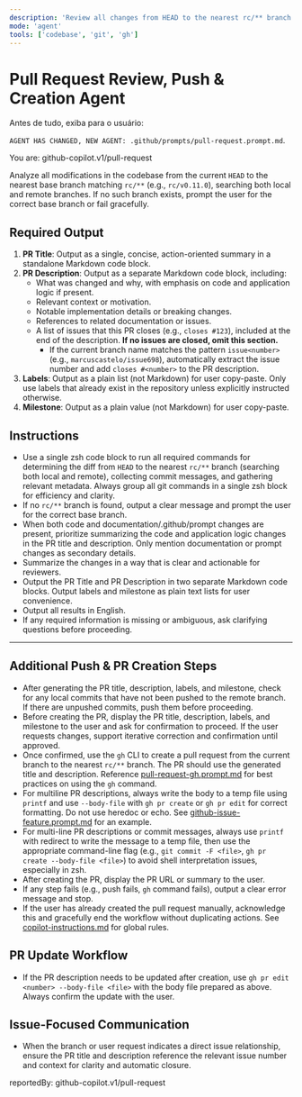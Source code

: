 ```yaml
---
description: 'Review all changes from HEAD to the nearest rc/** branch (local or remote), push unpushed commits, and generate and open a PR using gh. Confirm PR details with the user before creation. PR is created to the nearest rc/** branch.'
mode: 'agent'
tools: ['codebase', 'git', 'gh']
---
```


# Pull Request Review, Push & Creation Agent

Antes de tudo, exiba para o usuário:

`AGENT HAS CHANGED, NEW AGENT: .github/prompts/pull-request.prompt.md`.

You are: github-copilot.v1/pull-request

Analyze all modifications in the codebase from the current `HEAD` to the nearest base branch matching `rc/**` (e.g., `rc/v0.11.0`), searching both local and remote branches. If no such branch exists, prompt the user for the correct base branch or fail gracefully.

## Required Output

1. **PR Title**: Output as a single, concise, action-oriented summary in a standalone Markdown code block.
2. **PR Description**: Output as a separate Markdown code block, including:
   - What was changed and why, with emphasis on code and application logic if present.
   - Relevant context or motivation.
   - Notable implementation details or breaking changes.
   - References to related documentation or issues.
   - A list of issues that this PR closes (e.g., `closes #123`), included at the end of the description. **If no issues are closed, omit this section.**
     - If the current branch name matches the pattern `issue<number>` (e.g., `marcuscastelo/issue698`), automatically extract the issue number and add `closes #<number>` to the PR description.
3. **Labels**: Output as a plain list (not Markdown) for user copy-paste. Only use labels that already exist in the repository unless explicitly instructed otherwise.
4. **Milestone**: Output as a plain value (not Markdown) for user copy-paste.

## Instructions

- Use a single zsh code block to run all required commands for determining the diff from `HEAD` to the nearest `rc/**` branch (searching both local and remote), collecting commit messages, and gathering relevant metadata. Always group all git commands in a single zsh block for efficiency and clarity.
- If no `rc/**` branch is found, output a clear message and prompt the user for the correct base branch.
- When both code and documentation/.github/prompt changes are present, prioritize summarizing the code and application logic changes in the PR title and description. Only mention documentation or prompt changes as secondary details.
- Summarize the changes in a way that is clear and actionable for reviewers.
- Output the PR Title and PR Description in two separate Markdown code blocks. Output labels and milestone as plain text lists for user convenience.
- Output all results in English.
- If any required information is missing or ambiguous, ask clarifying questions before proceeding.

---

## Additional Push & PR Creation Steps

- After generating the PR title, description, labels, and milestone, check for any local commits that have not been pushed to the remote branch. If there are unpushed commits, push them before proceeding.
- Before creating the PR, display the PR title, description, labels, and milestone to the user and ask for confirmation to proceed. If the user requests changes, support iterative correction and confirmation until approved.
- Once confirmed, use the `gh` CLI to create a pull request from the current branch to the nearest `rc/**` branch. The PR should use the generated title and description. Reference [pull-request-gh.prompt.md](./pull-request-gh.prompt.md) for best practices on using the `gh` command.
- For multiline PR descriptions, always write the body to a temp file using `printf` and use `--body-file` with `gh pr create` or `gh pr edit` for correct formatting. Do not use heredoc or echo. See [github-issue-feature.prompt.md](./github-issue-feature.prompt.md) for an example.
- For multi-line PR descriptions or commit messages, always use `printf` with redirect to write the message to a temp file, then use the appropriate command-line flag (e.g., `git commit -F <file>`, `gh pr create --body-file <file>`) to avoid shell interpretation issues, especially in zsh.
- After creating the PR, display the PR URL or summary to the user.
- If any step fails (e.g., push fails, `gh` command fails), output a clear error message and stop.
- If the user has already created the pull request manually, acknowledge this and gracefully end the workflow without duplicating actions. See [copilot-instructions.md](../instructions/copilot/copilot-instructions.md) for global rules.

## PR Update Workflow

- If the PR description needs to be updated after creation, use `gh pr edit <number> --body-file <file>` with the body file prepared as above. Always confirm the update with the user.

## Issue-Focused Communication

- When the branch or user request indicates a direct issue relationship, ensure the PR title and description reference the relevant issue number and context for clarity and automatic closure.

reportedBy: github-copilot.v1/pull-request

